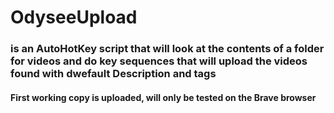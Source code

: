 # OdyseeUpload
### is an AutoHotKey script that will look at the contents of a folder for videos and do key sequences that will upload the videos found with dwefault Description and tags
#### First working copy is uploaded, will only be tested on the Brave browser
